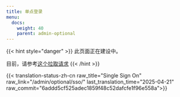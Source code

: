 ```yaml
---
title: 单点登录
menu:
  docs:
    weight: 40
    parent: admin-optional
---
```


{{< hint style="danger" >}}
此页面正在建设中。

目前，请参考[这个拉取请求](https://github.com/mastodon/mastodon/pull/16221)
{{< /hint >}}

{{< translation-status-zh-cn raw_title="Single Sign On" raw_link="/admin/optional/sso/" last_translation_time="2025-04-21" raw_commit="6addd5cf525adec1859f48c52dafcfe1f96e558a">}}
